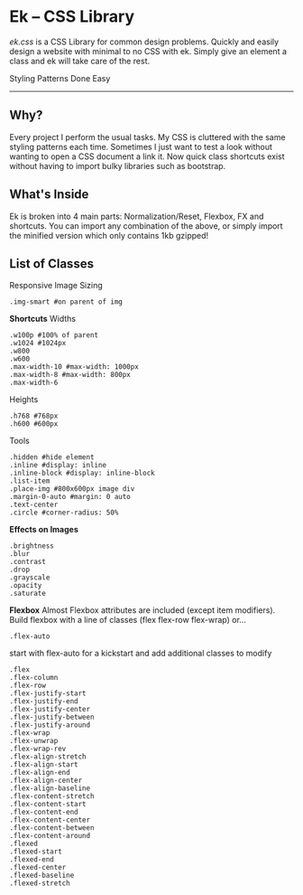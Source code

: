 Ek – CSS Library
===================

*ek.css* is a CSS Library for common design problems. Quickly and easily design a website with minimal to no CSS with ek. Simply give an element a class and ek will take care of the rest.

Styling Patterns Done Easy

----------

Why?
-------------

Every project I perform the usual tasks. My CSS is cluttered with the same styling patterns each time. Sometimes I just want to test a look without wanting to open a CSS document a link it. Now quick class shortcuts exist without having to import bulky libraries such as bootstrap.

What's Inside
-------------

Ek is broken into 4 main parts: Normalization/Reset, Flexbox, FX and shortcuts. You can import any combination of the above, or simply import the minified version which only contains 1kb gzipped!


 List of Classes
------------
 

Responsive Image Sizing

    .img-smart #on parent of img

**Shortcuts**
Widths

    .w100p #100% of parent
    .w1024 #1024px
    .w800
    .w600 
    .max-width-10 #max-width: 1000px
    .max-width-8 #max-width: 800px
    .max-width-6
Heights

    .h768 #768px
    .h600 #600px

Tools

    .hidden #hide element
    .inline #display: inline
    .inline-block #display: inline-block
    .list-item
    .place-img #800x600px image div
    .margin-0-auto #margin: 0 auto
    .text-center
    .circle #corner-radius: 50%
**Effects on Images**

    .brightness
    .blur 
    .contrast
    .drop
    .grayscale
    .opacity
    .saturate
**Flexbox**
Almost Flexbox attributes are included (except item modifiers). Build flexbox with a line of classes (flex flex-row flex-wrap) or... 

    .flex-auto

 start with flex-auto for a kickstart and add additional classes to modify

    .flex
    .flex-column 
    .flex-row 
    .flex-justify-start
    .flex-justify-end
    .flex-justify-center
    .flex-justify-between
    .flex-justify-around
    .flex-wrap 
    .flex-unwrap 
    .flex-wrap-rev
    .flex-align-stretch
    .flex-align-start
    .flex-align-end
    .flex-align-center
    .flex-align-baseline
    .flex-content-stretch
    .flex-content-start
    .flex-content-end
    .flex-content-center
    .flex-content-between
    .flex-content-around
    .flexed 
    .flexed-start
    .flexed-end
    .flexed-center
    .flexed-baseline
    .flexed-stretch